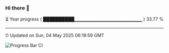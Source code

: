 ### Hi there 👋

⏳ Year progress { ██████████▁▁▁▁▁▁▁▁▁▁▁▁▁▁▁▁▁▁▁▁ } 33.77 %

---

⏰ Updated on Sun, 04 May 2025 06:19:59 GMT

![Progress Bar CI](https://github.com/liununu/liununu/workflows/Progress%20Bar%20CI/badge.svg)
